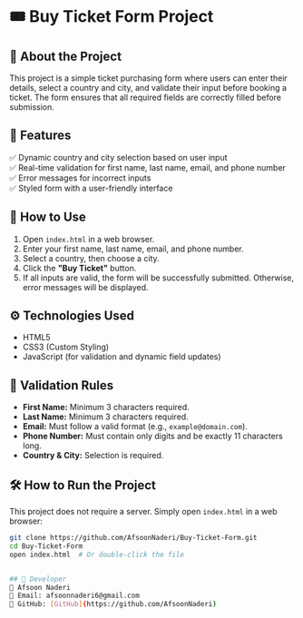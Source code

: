 # 🎟️ Buy Ticket Form Project

## 📌 About the Project
This project is a simple ticket purchasing form where users can enter their details, select a country and city, and validate their input before booking a ticket. The form ensures that all required fields are correctly filled before submission.

## 🚀 Features
✅ Dynamic country and city selection based on user input  
✅ Real-time validation for first name, last name, email, and phone number  
✅ Error messages for incorrect inputs  
✅ Styled form with a user-friendly interface  

## 📜 How to Use
1. Open `index.html` in a web browser.  
2. Enter your first name, last name, email, and phone number.  
3. Select a country, then choose a city.  
4. Click the **"Buy Ticket"** button.  
5. If all inputs are valid, the form will be successfully submitted. Otherwise, error messages will be displayed.  

## ⚙️ Technologies Used
- HTML5  
- CSS3 (Custom Styling)  
- JavaScript (for validation and dynamic field updates)  

## 📌 Validation Rules
- **First Name:** Minimum 3 characters required.  
- **Last Name:** Minimum 3 characters required.  
- **Email:** Must follow a valid format (e.g., `example@domain.com`).  
- **Phone Number:** Must contain only digits and be exactly 11 characters long.  
- **Country & City:** Selection is required.  

## 🛠 How to Run the Project
This project does not require a server. Simply open `index.html` in a web browser:  
   ```sh
   git clone https://github.com/AfsoonNaderi/Buy-Ticket-Form.git
   cd Buy-Ticket-Form
   open index.html  # Or double-click the file


## 📩 Developer
👤 Afsoon Naderi  
📧 Email: afsoonnaderi6@gmail.com  
🔗 GitHub: [GitHub](https://github.com/AfsoonNaderi)  

